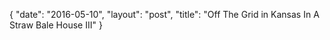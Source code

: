 {
   "date": "2016-05-10",
   "layout": "post",
   "title": "Off The Grid in Kansas In A Straw Bale House III"
}

